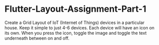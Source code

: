 # Flutter-Layout-Assignment-Part-1
Create a Grid Layout of IoT (Internet of Things) devices in a particular house.  Keep it simple to just 4-6 devices.  Each device will have an icon on its own.  When you press the icon, toggle the image and toggle the text underneath between on and off. 
